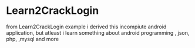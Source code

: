 Learn2CrackLogin
================

from Learn2CrackLogin example i derived this incompiute android application, but atleast i learn something about android programming , json, php, ,mysql and more
